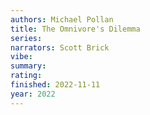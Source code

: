 ```yaml
---
authors: Michael Pollan
title: The Omnivore's Dilemma
series:
narrators: Scott Brick
vibe:
summary:
rating:
finished: 2022-11-11
year: 2022
---
```

